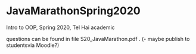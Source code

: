 # JavaMarathonSpring2020
Intro to OOP, Spring 2020, Tel Hai academic


questions can be found in file S20_JavaMarathon.pdf .
(- maybe publish to studentsvia Moodle?)
